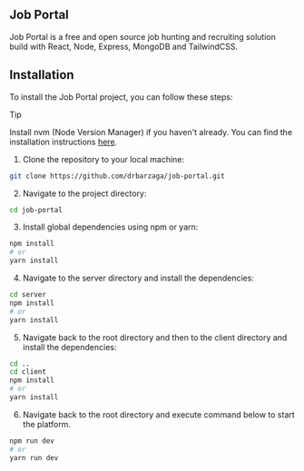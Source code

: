 ## Job Portal

Job Portal is a free and open source job hunting and recruiting solution build with React, Node, Express, MongoDB and TailwindCSS.

## Installation

To install the Job Portal project, you can follow these steps:

> [!TIP]
> Install nvm (Node Version Manager) if you haven't already. You can find the installation instructions [here](https://github.com/nvm-sh/nvm#installing-and-updating).

1. Clone the repository to your local machine:

```bash
git clone https://github.com/drbarzaga/job-portal.git
```

2. Navigate to the project directory:

```bash
cd job-portal
```

3. Install global dependencies using npm or yarn:

>

```bash
npm install
# or
yarn install
```

4. Navigate to the server directory and install the dependencies:

```bash
cd server
npm install
# or
yarn install
```

5. Navigate back to the root directory and then to the client directory and install the dependencies:

```bash
cd ..
cd client
npm install
# or
yarn install
```

6. Navigate back to the root directory and execute command below to start the platform.

```bash
npm run dev
# or
yarn run dev
```
